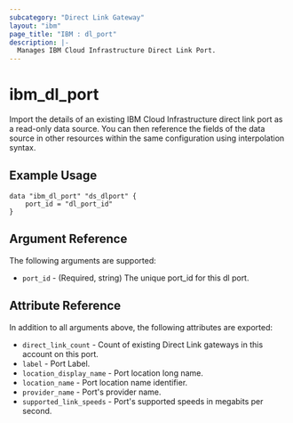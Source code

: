 ```yaml
---
subcategory: "Direct Link Gateway"
layout: "ibm"
page_title: "IBM : dl_port"
description: |-
  Manages IBM Cloud Infrastructure Direct Link Port.
---
```


# ibm\_dl_port

Import the details of an existing IBM Cloud Infrastructure direct link port as a read-only data source. You can then reference the fields of the data source in other resources within the same configuration using interpolation syntax.


## Example Usage

```hcl
data "ibm_dl_port" "ds_dlport" {
    port_id = "dl_port_id"
}
```

## Argument Reference

The following arguments are supported:

* `port_id` - (Required, string) The unique port_id for this dl port.

## Attribute Reference

In addition to all arguments above, the following attributes are exported:

* `direct_link_count` - Count of existing Direct Link gateways in this account on this port.
* `label` - Port Label.
* `location_display_name` - Port location long name.
* `location_name` - Port location name identifier.
* `provider_name` - Port's provider name.
* `supported_link_speeds` - Port's supported speeds in megabits per second.
  

